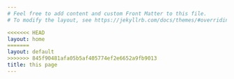 ```yaml
---
# Feel free to add content and custom Front Matter to this file.
# To modify the layout, see https://jekyllrb.com/docs/themes/#overriding-theme-defaults

<<<<<<< HEAD
layout: home
=======
layout: default
>>>>>>> 845f90481afa05b5af405774ef2e6652a9fb9013
title: this page
---
```

